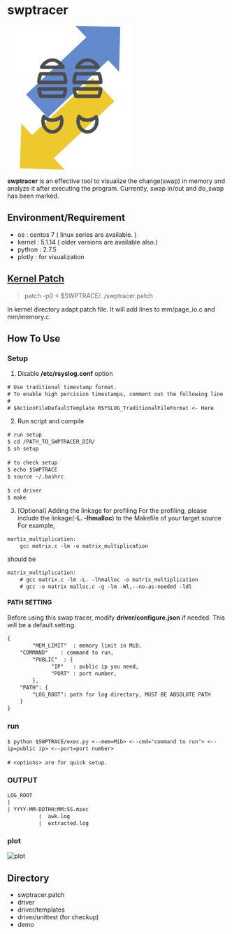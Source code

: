 # swptracer
![ swptracer](./icon.png)

 **swptracer** is an effective tool to visualize the change(swap) in memory and analyze it after executing the program. Currently, swap in/out and do_swap has been marked.

## Environment/Requirement
+ os : centos 7 ( linux series are available. )
+ kernel : 5.1.14 ( older versions are available also.)  
+ python : 2.7.5
+ plotly : for visualization

## [Kernel Patch](https://github.com/lynring24/swptracer/blob/master/tracer_kernel.patch)
> patch -p0 < $SWPTRACE/../swptracer.patch   

In kernel directory adapt patch file. It will add lines to mm/page_io.c and mm/memory.c.

## How To Use
### Setup
1. Disable **/etc/rsyslog.conf** option
```
# Use traditional timestamp format.
# To enable high percision timestamps, comment out the following line
#
# $ActionFileDefaultTemplate RSYSLOG_TraditionalFileFormat <- Here
```
2. Run script and compile  
```
# run setup
$ cd /PATH_TO_SWPTRACER_DIR/
$ sh setup

# to check setup
$ echo $SWPTRACE
$ source ~/.bashrc

$ cd driver
$ make 
```
3. [Optional] Adding the linkage for profiling
For the profiling, please include the linkage(**-L. -lhmalloc**) to the Makefile of your target source 
For example, 
```
martix_multiplication:
	gcc matrix.c -lm -o matrix_multiplication
```
should be
```
matrix_multiplication:
	# gcc matrix.c -lm -L. -lhmalloc -o matrix_multiplication
	# gcc -o matrix malloc.c -g -lm -Wl,--no-as-needed -ldl
```

#### PATH SETTING 
Before using this swap tracer, modify **driver/configure.json** if needed.
This will be a default setting.

```
{
        "MEM_LIMIT"  : memory limit in MiB,
	"COMMAND"    : command to run,
        "PUBLIC"  : {
              "IP"   : public ip you need,
              "PORT" : port number,
        },
	"PATH": {
		"LOG_ROOT": path for log directory, MUST BE ABSOLUTE PATH 
	}
}
```
### run  

```
$ python $SWPTRACE/exec.py <--mem=Mib> <--cmd="command to run"> <--ip=public ip> <--port=port number> 

# <options> are for quick setup.
```

### OUTPUT
```
LOG_ROOT
|
| YYYY-MM-DDTHH:MM:SS.msec
          |  awk.log  
          |  extracted.log
```
### plot

![plot](./example.gif)


## Directory 
+ swptracer.patch
+ driver 
+ driver/templates
+ driver/unittest (for checkup)
+ demo

